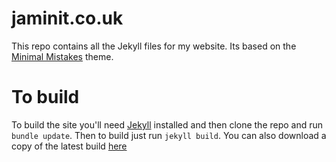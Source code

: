 # jaminit.co.uk
This repo contains all the Jekyll files for my website. Its based on the [Minimal Mistakes](https://mademistakes.com/work/minimal-mistakes-jekyll-theme/) theme.
# To build
To build the site you'll need [Jekyll](https://jekyllrb.com/) installed and then clone the repo and run `bundle update`. Then to build just run `jekyll build`. You can also download a copy of the latest build [here](https://jenkins.jaminit.co.uk/job/JamInIT/lastSuccessfulBuild/artifact/build.zip)
